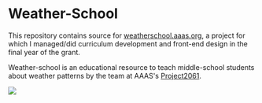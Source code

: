 # Weather-School

This repository contains source for [weatherschool.aaas.org](http://weatherschool.aaas.org/), a project for which I managed/did curriculum development and front-end design in the final year of the grant.

Weather-school is an educational resource to teach middle-school students about weather patterns by the team at AAAS's [Project2061](http://project2061.aaas.org). 

![](https://github.com/kochbj/weather-school/blob/bernie/weatherschoolfrontpage.JPG)
